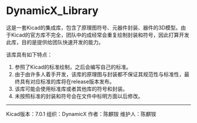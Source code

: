 # DynamicX_Library

这是一套Kicad的集成库，包含了原理图符号、元器件封装、器件的3D模型。由于Kicad的官方库不完全，团队中的成经常会重复绘制封装和符号，因此打算开发此库，目的是提供给团队快速开发的能力。

该库具有如下特点：

1. 参照了Kicad的标准绘制，之后会编写自己的标准。
2. 由于由许多人着手开发，该库的原理图与封装都不保证其规范性与标准性，最终具有对应标准的库将在release版本发布。
3. 该库可能会使用标准库或者其他库的符号和封装。
4. 未按照标准的封装和符号会在文件中标明方面以后修改。

---

Kicad版本：7.0.1
组织：DynamicX
作者：陈麒铵
维护人：陈麒铵
